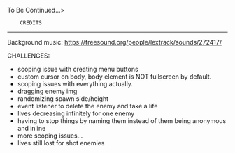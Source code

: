 To Be Continued...>

        CREDITS
-------------------------
Background music: https://freesound.org/people/lextrack/sounds/272417/

CHALLENGES:

- scoping issue with creating menu buttons
- custom cursor on body, body element is NOT fullscreen by default.
- scoping issues with everything actually.
- dragging enemy img
- randomizing spawn side/height
- event listener to delete the enemy and take a life
- lives decreasing infinitely for one enemy
- having to stop things by naming them instead of them being anonymous and inline
- more scoping issues...
- lives still lost for shot enemies